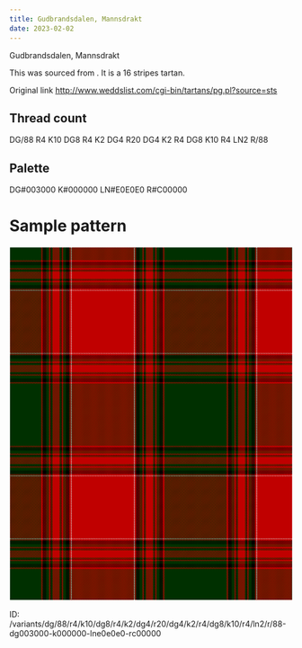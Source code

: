 ```yaml
---
title: Gudbrandsdalen, Mannsdrakt
date: 2023-02-02
---
```

Gudbrandsdalen, Mannsdrakt

This was sourced from <no value>.  It is a 16 stripes tartan.

Original link http://www.weddslist.com/cgi-bin/tartans/pg.pl?source=sts

## Thread count
DG/88 R4 K10 DG8 R4 K2 DG4 R20 DG4 K2 R4 DG8 K10 R4 LN2 R/88

## Palette
DG#003000 K#000000 LN#E0E0E0 R#C00000

# Sample pattern

![Tartan detail](tartan.png "DG/88 R4 K10 DG8 R4 K2 DG4 R20 DG4 K2 R4 DG8 K10 R4 LN2 R/88 tartan")

ID: /variants/dg/88/r4/k10/dg8/r4/k2/dg4/r20/dg4/k2/r4/dg8/k10/r4/ln2/r/88-dg003000-k000000-lne0e0e0-rc00000